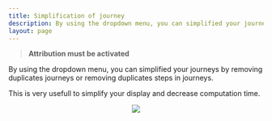 ```yaml
---
title: Simplification of journey
description: By using the dropdown menu, you can simplified your journeys by removing duplicates journeys or removing duplicates steps in journeys.
layout: page
---
```


> **Attribution must be activated**

By using the dropdown menu, you can simplified your journeys by removing duplicates journeys or removing duplicates steps in journeys.

This is very usefull to simplify your display and decrease computation time.


<center> <img src="{{site.url}}{{site.baseurl}}/core_app/journey/web_application/menu/settings/images/journey_simplification.png"/></center>